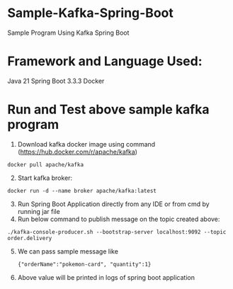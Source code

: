 # Sample-Kafka-Spring-Boot
Sample Program Using Kafka Spring Boot

# Framework and Language Used:
Java 21
Spring Boot 3.3.3
Docker


# Run and Test above sample kafka program
1. Download kafka docker image using command (https://hub.docker.com/r/apache/kafka)

`docker pull apache/kafka`

2. Start kafka broker:

`docker run -d --name broker apache/kafka:latest`

3. Run Spring Boot Application directly from any IDE or from cmd by running jar file
4. Run below command to publish message on the topic created above:
   
 `./kafka-console-producer.sh --bootstrap-server localhost:9092 --topic order.delivery`  

5. We can pass sample message like

     `{"orderName":"pokemon-card", "quantity":1}`
6. Above value will be printed in logs of spring boot application
